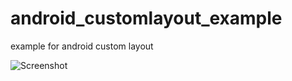 android_customlayout_example
============================

example for android custom layout

![Screenshot](http://kingori.github.io/android_customlayout_example/images/screenshot.png)
